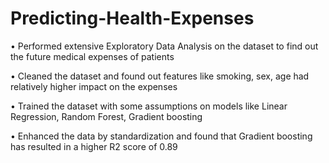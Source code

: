 # Predicting-Health-Expenses
• Performed extensive Exploratory Data Analysis on the dataset to find out the future medical expenses of patients

• Cleaned the dataset and found out features like smoking, sex, age had relatively higher impact on the expenses

• Trained the dataset with some assumptions on models like Linear Regression, Random Forest, Gradient boosting

• Enhanced the data by standardization and found that Gradient boosting has resulted in a higher R2 score of 0.89

